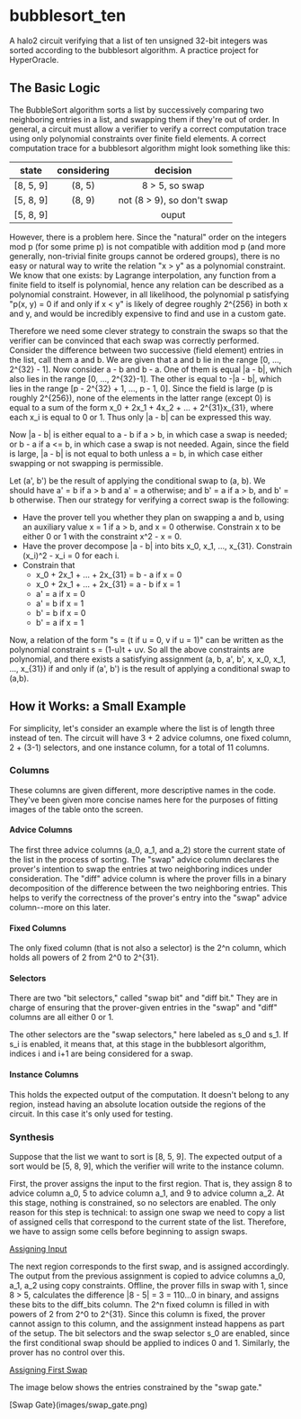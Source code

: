 # bubblesort_ten
A halo2 circuit verifying that a list of ten unsigned 32-bit integers was sorted according to the bubblesort algorithm.  A practice project for HyperOracle.

## The Basic Logic
The BubbleSort algorithm sorts a list by successively comparing two neighboring entries in a list, and swapping them if they're out of order.  In general, a circuit must allow a verifier to verify a correct computation trace using only polynomial constraints over finite field elements.  A correct computation trace for a bubblesort algorithm might look something like this:

|   state   | considering |    decision                 |
|:---------:|:-----------:|:---------------------------:|
| [8, 5, 9] | (8, 5)      | 8 > 5,  so swap             |
| [5, 8, 9] | (8, 9)      | not (8 > 9),  so don't swap |
| [5, 8, 9] |             |         ouput               |

However, there is a problem here.  Since the "natural" order on the integers mod p (for some prime p) is not compatible with addition mod p (and more generally, non-trivial finite groups cannot be ordered groups), there is no easy or natural way to write the relation "x > y" as a polynomial constraint.  We know that one exists: by Lagrange interpolation, any function from a finite field to itself is polynomial, hence any relation can be described as a polynomial constraint.  However, in all likelihood, the polynomial p satisfying "p(x, y) = 0 if and only if x < y" is likely of degree roughly 2^{256} in both x and y, and would be incredibly expensive to find and use in a custom gate.

Therefore we need some clever strategy to constrain the swaps so that the verifier can be convinced that each swap was correctly performed.  Consider the difference between two successive (field element) entries in the list, call them a and b.  We are given that a and b lie in the range [0, ..., 2^{32} - 1].  Now consider a - b and b - a.  One of them is equal |a - b|, which also lies in the range [0, ..., 2^{32}-1].  The other is equal to -|a - b|, which lies in the range [p - 2^{32} + 1, ..., p - 1, 0].  Since the field is large (p is roughly 2^{256}), none of the elements in the latter range (except 0) is equal to a sum of the form x_0 + 2x_1 + 4x_2 + ... + 2^{31}x_{31}, where each x_i is equal to 0 or 1.  Thus only |a - b| can be expressed this way.  

Now |a - b| is either equal to a - b if a > b, in which case a swap is needed; or b - a if a <= b, in which case a swap is not needed.  Again, since the field is large, |a - b| is not equal to both unless a = b, in which case either swapping or not swapping is permissible.

Let (a', b') be the result of applying the conditional swap to (a, b).  We should have a' = b if a > b and a' = a otherwise; and b' = a if a > b, and b' = b otherwise.  Then our strategy for verifying a correct swap is the following:
- Have the prover tell you whether they plan on swapping a and b, using an auxiliary value x = 1 if a > b, and x = 0 otherwise. Constrain x to be either 0 or 1 with the constraint x^2 - x = 0.
- Have the prover decompose |a - b| into bits x_0, x_1, ..., x_{31}. Constrain (x_i)^2 - x_i = 0 for each i.
- Constrain that
  - x_0 + 2x_1 + ... + 2x_{31} = b - a if x = 0
  - x_0 + 2x_1 + ... + 2x_{31} = a - b if x = 1
  - a' = a if x = 0
  - a' = b if x = 1
  - b' = b if x = 0
  - b' = a if x = 1

Now, a relation of the form "s = (t if u = 0, v if u = 1)" can be written as the polynomial constraint s = (1-u)t + uv.  So all the above constraints are polynomial, and there exists a satisfying assignment (a, b, a', b', x, x_0, x_1, ..., x_{31}) if and only if (a', b') is the result of applying a conditional swap to (a,b).

## How it Works: a Small Example

For simplicity, let's consider an example where the list is of length three instead of ten.  The circuit will have 3 + 2 advice columns, one fixed column, 2 + (3-1) selectors, and one instance column, for a total of 11 columns.

### Columns

These columns are given different, more descriptive names in the code.  They've been given more concise names here for the purposes of fitting images of the table onto the screen.

#### Advice Columns
The first three advice columns (a_0, a_1, and a_2) store the current state of the list in the process of sorting.  The "swap" advice column declares the prover's intention to swap the entries at two neighboring indices under consideration.  The "diff" advice column is where the prover fills in a binary decomposition of the difference between the two neighboring entries.  This helps to verify the correctness of the prover's entry into the "swap" advice column--more on this later.

#### Fixed Columns
The only fixed column (that is not also a selector) is the 2^n column, which holds all powers of 2 from 2^0 to 2^{31}.

#### Selectors
There are two "bit selectors," called "swap bit" and "diff bit."  They are in charge of ensuring that the prover-given entries in the "swap" and "diff" columns are all either 0 or 1.

The other selectors are the "swap selectors," here labeled as s_0 and s_1.  If s_i is enabled, it means that, at this stage in the bubblesort algorithm, indices i and i+1 are being considered for a swap.

#### Instance Columns
This holds the expected output of the computation.  It doesn't belong to any region, instead having an absolute location outside the regions of the circuit.  In this case it's only used for testing.

### Synthesis

Suppose that the list we want to sort is [8, 5, 9].  The expected output of a sort would be [5, 8, 9], which the verifier will write to the instance column.

First, the prover assigns the input to the first region.  That is, they assign 8 to advice column a_0, 5 to advice column a_1, and 9 to advice column a_2.  At this stage, nothing is constrained, so no selectors are enabled.  The only reason for this step is technical: to assign one swap we need to copy a list of assigned cells that correspond to the current state of the list.  Therefore, we have to assign some cells before beginning to assign swaps.

[Assigning Input](images/assigning_input.png)

The next region corresponds to the first swap, and is assigned accordingly.  The output from the previous assignment is copied to advice columns a_0, a_1, a_2 using copy constraints.  Offline, the prover fills in swap with 1, since 8 > 5, calculates the difference |8 - 5| = 3 = 110...0 in binary, and assigns these bits to the diff_bits column.  The 2^n fixed column is filled in with powers of 2 from 2^0 to 2^{31}.  Since this column is fixed, the prover cannot assign to this column, and the assignment instead happens as part of the setup.  The bit selectors and the swap selector s_0 are enabled, since the first conditional swap should be applied to indices 0 and 1.  Similarly, the prover has no control over this.

[Assigning First Swap](images/assigning_first_swap.png)

The image below shows the entries constrained by the "swap gate."

[Swap Gate}(images/swap_gate.png)
